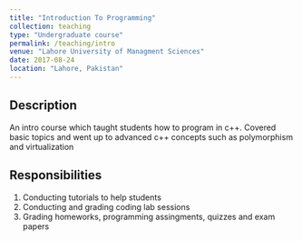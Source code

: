 ```yaml
---
title: "Introduction To Programming"
collection: teaching
type: "Undergraduate course"
permalink: /teaching/intro
venue: "Lahore University of Managment Sciences"
date: 2017-08-24
location: "Lahore, Pakistan"
---
```


Description
-----------
An intro course which taught students how to program in c++. Covered basic topics and went up to advanced c++ concepts such as polymorphism and virtualization

Responsibilities
----------------
1. Conducting tutorials to help students
1. Conducting and grading coding lab sessions
1. Grading homeworks, programming assingments, quizzes and exam papers